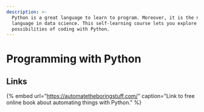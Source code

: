 ```yaml
---
description: >-
  Python is a great language to learn to program. Moreover, it is the number one
  language in data science. This self-learning course lets you explore the
  possibilities of coding with Python.
---
```


# Programming with Python

## Links

{% embed url="https://automatetheboringstuff.com/" caption="Link to free online book about automating things with Python." %}




